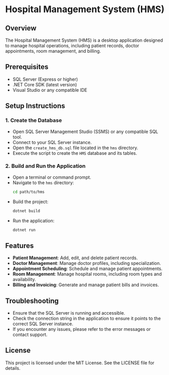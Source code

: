 # Hospital Management System (HMS)

## Overview
The Hospital Management System (HMS) is a desktop application designed to manage hospital operations, including patient records, doctor appointments, room management, and billing.

## Prerequisites
- SQL Server (Express or higher)
- .NET Core SDK (latest version)
- Visual Studio or any compatible IDE

## Setup Instructions

### 1. Create the Database
- Open SQL Server Management Studio (SSMS) or any compatible SQL tool.
- Connect to your SQL Server instance.
- Open the `create_hms_db.sql` file located in the `hms` directory.
- Execute the script to create the `HMS` database and its tables.

### 2. Build and Run the Application
- Open a terminal or command prompt.
- Navigate to the `hms` directory:
  ```bash
  cd path/to/hms
  ```
- Build the project:
  ```bash
  dotnet build
  ```
- Run the application:
  ```bash
  dotnet run
  ```

## Features
- **Patient Management**: Add, edit, and delete patient records.
- **Doctor Management**: Manage doctor profiles, including specialization.
- **Appointment Scheduling**: Schedule and manage patient appointments.
- **Room Management**: Manage hospital rooms, including room types and availability.
- **Billing and Invoicing**: Generate and manage patient bills and invoices.

## Troubleshooting
- Ensure that the SQL Server is running and accessible.
- Check the connection string in the application to ensure it points to the correct SQL Server instance.
- If you encounter any issues, please refer to the error messages or contact support.

## License
This project is licensed under the MIT License. See the LICENSE file for details. 